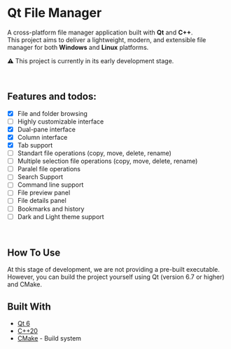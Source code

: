 # Qt File Manager

A cross-platform file manager application built with **Qt** and **C++**.  
This project aims to deliver a lightweight, modern, and extensible file manager for both **Windows** and **Linux** platforms.

⚠️ This project is currently in its early development stage.

<br>

## Features and todos:

- [x] File and folder browsing
- [ ] Highly customizable interface
- [x] Dual-pane interface
- [x] Column interface
- [x] Tab support
- [ ] Standart file operations (copy, move, delete, rename)
- [ ] Multiple selection file operations (copy, move, delete, rename)
- [ ] Paralel file operations
- [ ] Search Support
- [ ] Command line support
- [ ] File preview panel
- [ ] File details panel
- [ ] Bookmarks and history
- [ ] Dark and Light theme support

<br>

## How To Use
At this stage of development, we are not providing a pre-built executable. However, you can build the project yourself using Qt (version 6.7 or higher) and CMake.

## Built With

- [Qt 6](https://www.qt.io/)
- [C++20](https://en.cppreference.com/)
- [CMake](https://cmake.org/) - Build system
